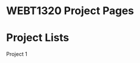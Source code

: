 # WEBT1320 Project Pages

<h1>Project Lists</h1>

<a herf="Project1/Index.html" target="_blank">Project 1</a>
